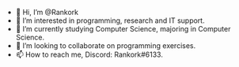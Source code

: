 - 👋 Hi, I’m @Rankork
- 👀 I’m interested in programming, research and IT support. 
- 🌱 I’m currently studying Computer Science, majoring in Computer Science. 
- 💞️ I’m looking to collaborate on programming exercises. 
- 📫 How to reach me, Discord: Rankork#6133. 

<!---
Rankork/Rankork is a ✨ special ✨ repository because its `README.md` (this file) appears on your GitHub profile.
You can click the Preview link to take a look at your changes.
--->
